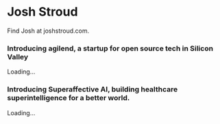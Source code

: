 # Josh Stroud

Find Josh at joshstroud.com.

### Introducing agilend, a startup for open source tech in Silicon Valley

Loading...

### Introducing Superaffective AI, building healthcare superintelligence for a better world.

Loading...
